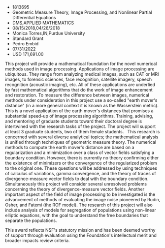 
* 1813695
* Geometric Measure Theory, Image Processing, and Nonlinear Partial Differential Equations
* DMS,APPLIED MATHEMATICS
* 08/15/2018,04/26/2018
* Monica Torres,IN,Purdue University
* Standard Grant
* Pedro Embid
* 07/31/2022
* USD 171,691.00

This project will provide a mathematical foundation for the novel numerical
methods used in image processing. Applications of image processing are
ubiquitous. They range from analyzing medical images, such as CAT or MRI images,
to forensic sciences, face recognition, satellite imagery, speech recognition
(acoustic imaging), etc. All of these applications are underlied by fast
mathematical algorithms that do the work of image enhancement and restoration.
To measure the difference between images, numerical methods under consideration
in this project use a so-called "earth mover's distance" (in a more general
context it is known as the Wasserstein metric). This is a novel application of
the earth mover's distances that promises a substantial speed-up of image
processing algorithms. Training, advising, and mentoring of graduate students
toward their doctoral degree is intertwined with the research tasks of the
project. The project will support at least 3 graduate students, two of them
female students.   This research is concerned with several diverse analytical
topics; the mathematical analysis is unified through techniques of geometric
measure theory. The numerical methods to compute the earth mover's distance are
based on a regularization and a minimization over a class of vector fields
satisfying a boundary condition. However, there is currently no theory
confirming either the existence of minimizers or the convergence of the
regularized problem to the original one. These questions will be addressed by
using techniques of calculus of variations, gamma convergence, and the theory of
traces of divergence-measure vector fields to deal with the boundary condition.
Simultaneously this project will consider several unresolved problems concerning
the theory of divergence-measure vector fields. Another important aspect of the
field of image processing to be investigated is the advancement of methods of
evaluating the image noise pioneered by Rudin, Osher, and Fatemi (the ROF
model). The research of this project will also include analysis of models for
segregation of populations using non-linear elliptic equations, with the goal to
understand the free boundaries that separate the populations.

This award reflects NSF's statutory mission and has been deemed worthy of
support through evaluation using the Foundation's intellectual merit and broader
impacts review criteria.
